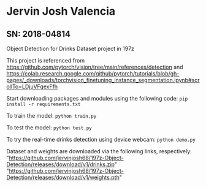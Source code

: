 # Jervin Josh Valencia 
## SN: 2018-04814
Object Detection for Drinks Dataset project in 197z

This project is referenced from https://github.com/pytorch/vision/tree/main/references/detection and https://colab.research.google.com/github/pytorch/tutorials/blob/gh-pages/_downloads/torchvision_finetuning_instance_segmentation.ipynb#scrollTo=LDjuVFgexFfh

Start downloading packages and modules using the following code:
`pip install -r requirements.txt`

To train the model:
`python train.py`

To test the model:
`python test.py`

To try the real-time drinks detection using device webcam:
`python demo.py`

Dataset and weights are downloaded via the following links, respectively:
"https://github.com/jervinjosh68/197z-Object-Detection/releases/download/v1/drinks.zip"
"https://github.com/jervinjosh68/197z-Object-Detection/releases/download/v1/weights.pth"
